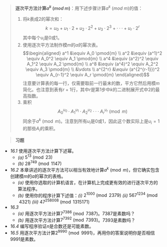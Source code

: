 >**逐次平方法计算$a^k \ (mod \ m)$**：用下述步骤计算$a^k \ (mod \ m)$的值：
>1. 将$k$表成$2$的幂次和：$$k = u_0 + u_1 \cdot 2 + u_2 \cdot 2^2 + u_3 \cdot 2^3 + ··· + u_r \cdot 2^r$$其中每个$u_i$是$0$或$1$。
>2. 使用逐次平方法制作模$m$的$a$的幂次表。$$\begin{aligned} a^1  &\equiv A_0 \pmod{m} \\ a^2  &\equiv (a^1)^2 \equiv A_0^2 \equiv A_1 \pmod{m} \\ a^4  &\equiv (a^2)^2 \equiv A_1^2 \equiv A_2 \pmod{m} \\ a^8  &\equiv (a^4)^2 \equiv A_2^2 \equiv A_3 \pmod{m} \\ &\vdots \\ a^{2^r} &\equiv (a^{2^{r-1}})^2 \equiv A_{r-1}^2 \equiv A_r \pmod{m} \end{aligned}$$注意要计算表的每一行，仅需要取前一行最末的数，平方它然后用模$m$简化。也注意到表有$r + 1$行，其中$r$是第$1$步中$k$的二进制展开式中$2$的最高指数。
>3. 乘积$$A_0^{u_0} \cdot A_1^{u_1} \cdot A_2^{u_2} ··· A_r^{u_r} \pmod{m}$$同余于$a^k \pmod{m}$。注意到所有$u_i$是$0$或$1$，因此这个数实际上是$u_i = 1$的那些$A_i$的乘积。

>**习题**
- *16.1* 使用逐次平方法计算下述幂。
	- *(a)* $5^{13} \pmod{23}$
	- *(b)* $28^{749} \pmod{1147}$
- *16.2* 本章讲述的逐次平方法可以相当有效地计算$a^k \pmod{m}$，但它确实包含创建模$m$的$a$的幂次的表格。
	- *(a)* 使用你选取的计算机语言，在计算机上完成更有效的进行逐次平方的算法程序。
	- *(b)* 使用你的程序计算下述值：*(i)* $2^{1000} \pmod{2379}$ *(ii)* $567^{1234} \pmod{4321}$ *(iii)* $47^{258008} \pmod{1315171}$
- *16.3*
	- *(a)* 用逐次平方法计算$7^{7386} \pmod{7387}$。$7387$是素数吗？
	- *(b)* 用逐次平方法计算$7^{7392} \pmod{7393}$。$7393$是素数吗？
- *16.4* 编写程序验证$n$是合数还是可能素数。
- *16.5* 用逐次平方法计算$2^{9990} \pmod{9991}$，再用你的答案说明你是否相信$9991$是素数。